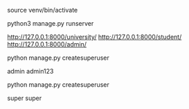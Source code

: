 source venv/bin/activate

python3 manage.py runserver

http://127.0.0.1:8000/university/
http://127.0.0.1:8000/student/
http://127.0.0.1:8000/admin/

python manage.py createsuperuser

admin
admin123

python manage.py createsuperuser

super
super

